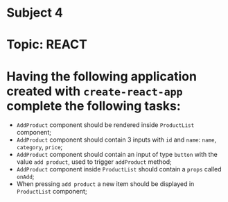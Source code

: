 # Subject 4
# Topic: REACT

# Having the following application created with `create-react-app` complete the following tasks:
- `AddProduct` component should be rendered inside `ProductList` component;
- `AddProduct` component should contain 3 inputs with `id` and `name`: `name`, `category`, `price`;
- `AddProduct` component should contain an input of type `button` with the value `add product`, used to trigger `addProduct` method;
- `AddProduct` component inside `ProductList` should contain a `props` called `onAdd`;
- When pressing `add product` a new item should be displayed in `ProductList` component;